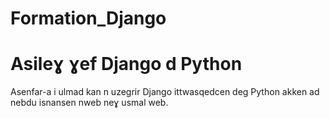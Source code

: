 # Formation_Django
# Asileɣ ɣef Django d Python
Asenfar-a i ulmad kan n uzegrir Django ittwasqedcen deg Python akken ad nebdu isnansen nweb neɣ usmal web.


